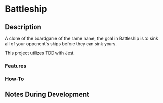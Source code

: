 # Battleship

## Description

A clone of the boardgame of the same name, the goal in Battleship is to sink all of your opponent's ships before they can sink yours.

This project utilizes TDD with Jest.

### Features

### How-To

## Notes During Development
